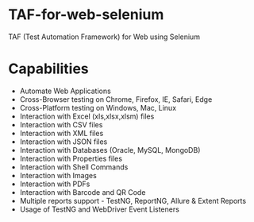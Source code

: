 # TAF-for-web-selenium

TAF (Test Automation Framework) for Web using Selenium

# Capabilities

- Automate Web Applications
- Cross-Browser testing on Chrome, Firefox, IE, Safari, Edge
- Cross-Platform testing on Windows, Mac, Linux
- Interaction with Excel (xls,xlsx,xlsm) files
- Interaction with CSV files
- Interaction with XML files
- Interaction with JSON files
- Interaction with Databases (Oracle, MySQL, MongoDB)
- Interaction with Properties files
- Interaction with Shell Commands
- Interaction with Images
- Interaction with PDFs
- Interaction with Barcode and QR Code
- Multiple reports support - TestNG, ReportNG, Allure & Extent Reports
- Usage of TestNG and WebDriver Event Listeners